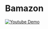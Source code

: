 # Bamazon

[![Youtube Demo](http://img.youtube.com/vi/3BZeMwhCe7g.jpg)](https://youtu.be/3BZeMwhCe7g "Youtube Demo")